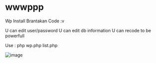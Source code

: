 # wwwppp
Wp Install Brantakan Code :v

U can edit user/password
U can edit db information
U can recode to be powerfull

Use : php wp.php list.php

![image](https://github.com/xcapri/wwwppp/blob/master/wpinstall.JPG)
